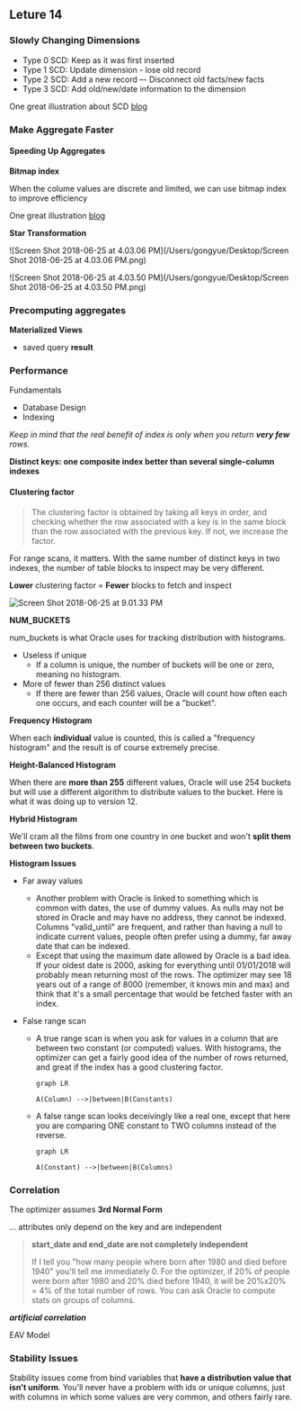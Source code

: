 ## Leture 14

### Slowly Changing Dimensions

* Type 0 SCD: Keep as it was first inserted 
* Type 1 SCD: Update dimension - lose old record 
* Type 2 SCD: Add a new record –- Disconnect old facts/new facts 
* Type 3 SCD: Add old/new/date information to the dimension 

One great illustration about SCD [blog](https://www.cnblogs.com/biwork/p/3363749.html)

### Make Aggregate Faster

#### Speeding Up Aggregates

**Bitmap index**

When the colume values are discrete and limited, we can use bitmap index to improve efficiency

One great illustration [blog](https://www.cnblogs.com/LBSer/p/3322630.html)

**Star Transformation**

![Screen Shot 2018-06-25 at 4.03.06 PM](/Users/gongyue/Desktop/Screen Shot 2018-06-25 at 4.03.06 PM.png)

![Screen Shot 2018-06-25 at 4.03.50 PM](/Users/gongyue/Desktop/Screen Shot 2018-06-25 at 4.03.50 PM.png)

### Precomputing aggregates

**Materialized Views**

* saved query **result** 

### Performance

Fundamentals

* Database Design
* Indexing

_Keep in mind that the real benefit of index is only when you return **very few** rows._

**Distinct keys: one composite index better than several single-column indexes**

#### Clustering factor

>The clustering factor is obtained by taking all keys in order, and checking whether the row associated with a key is in the same block than the row associated with the previous key. If not, we increase the factor. 

For range scans, it matters. With the same number of distinct keys in two indexes, the number of table blocks to inspect may be very different. 

**Lower** clustering factor = **Fewer** blocks to fetch and inspect 

![Screen Shot 2018-06-25 at 9.01.33 PM](https://github.com/snowgy/DatabasePrincipleNotes/tree/master/lecture14/images/ScreenShot2018-06-25at9.01.33PM.png)

**NUM_BUCKETS**

num_buckets is what Oracle uses for tracking distribution with histograms. 

* Useless if unique 
  * If a column is unique, the number of buckets will be one or zero, meaning no histogram. 
* More of fewer than 256 distinct values 
  * If there are fewer than 256 values, Oracle will count how often each one occurs, and each counter will be a "bucket". 

**Frequency Histogram**

When each **individual** value is counted, this is called a "frequency histogram" and the result is of course extremely precise. 

**Height-Balanced Histogram**

When there are **more than 255** different values, Oracle will use 254 buckets but will use a different algorithm to distribute values to the bucket. Here is what it was doing up to version 12.  

**Hybrid Histogram**

 We'll cram all the films from one country in one bucket and won't **split them between two buckets**.

**Histogram Issues**

* Far away values

  * Another problem with Oracle is linked to something which is common with dates, the use of dummy values. As nulls may not be stored in Oracle and may have no address, they cannot be indexed. Columns "valid_until" are frequent, and rather than having a null to indicate current values, people often prefer using a dummy, far away date that can be indexed. 
  * Except that using the maximum date allowed by Oracle is a bad idea. If your oldest date is 2000, asking for everything until 01/01/2018 will probably mean returning most of the rows. The optimizer may see 18 years out of a range of 8000 (remember, it knows min and max) and think that it's a small percentage that would be fetched faster with an index. 

* False range scan 

  * A true range scan is when you ask for values in a column that are between two constant (or computed) values. With histograms, the optimizer can get a fairly good idea of the number of rows returned, and great if the index has a good clustering factor. 

    ```mermaid
    graph LR 
    
    A(Column) -->|between|B(Constants)
    
    ```

  * A false range scan looks deceivingly like a real one, except that here you are comparing ONE constant to TWO columns instead of the reverse. 

    ```mermaid
    graph LR
    
    A(Constant) -->|between|B(Columns)
    ```

### Correlation

The optimizer assumes **3rd Normal Form**

... attributes only depend on the key and are independent 

> **start_date and end_date are not completely independent**
>
> If I tell you "how many people where born after 1980 and died before 1940" you'll tell me immediately 0. For the optimizer, if 20% of people were born after 1980 and 20% died before 1940, it will be 20%x20% = 4% of the total number of rows. You can ask Oracle to compute stats on groups of columns. 

 **_artificial correlation_**

EAV Model

### Stability Issues

Stability issues come from bind variables that **have a distribution value that isn't uniform**. You'll never have a problem with ids or unique columns, just with columns in which some values are very common, and others fairly rare. 






